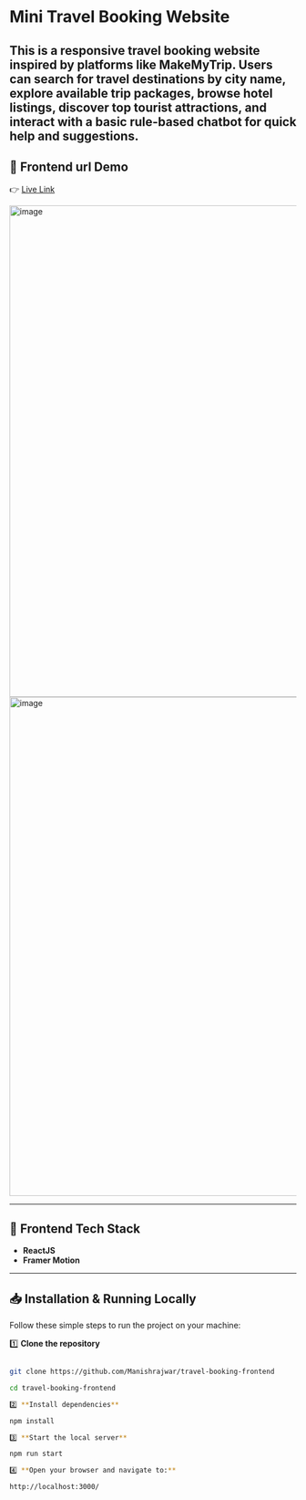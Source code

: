 #  Mini Travel Booking Website

This is a responsive travel booking website inspired by platforms like MakeMyTrip. Users can search for travel destinations by city name, explore available trip packages, browse hotel listings, discover top tourist attractions, and interact with a basic rule-based chatbot for quick help and suggestions.
---

## 🚀 Frontend url Demo

👉 [Live Link](https://sage-sable-4446eb.netlify.app/)

<img width="1900" height="862" alt="image" src="https://github.com/user-attachments/assets/83b57d22-cf0e-44b2-93fc-20ba24ce2281" />

<img width="1899" height="875" alt="image" src="https://github.com/user-attachments/assets/77e02ff2-2578-4071-b2c1-d0b8669d3627" />


---

## 🧩 Frontend Tech Stack

- **ReactJS** 
- **Framer Motion**

---

## 📥 Installation & Running Locally

Follow these simple steps to run the project on your machine:

1️⃣ **Clone the repository**
```bash

git clone https://github.com/Manishrajwar/travel-booking-frontend

cd travel-booking-frontend

2️⃣ **Install dependencies**

npm install

3️⃣ **Start the local server**

npm run start

4️⃣ **Open your browser and navigate to:**

http://localhost:3000/
